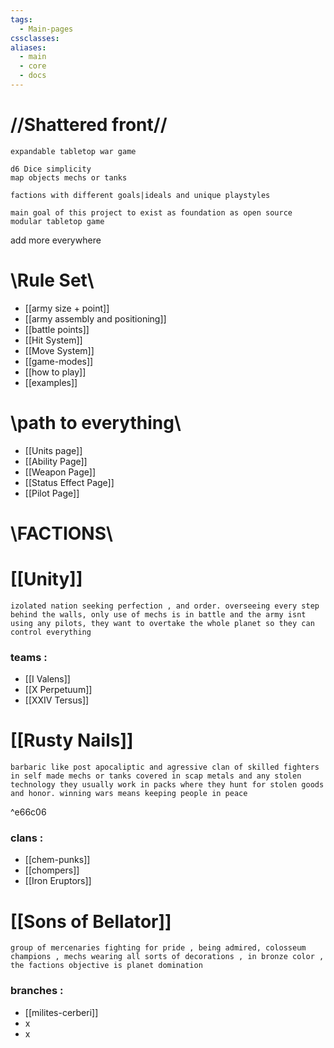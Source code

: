 ```yaml
---
tags:
  - Main-pages
cssclasses: 
aliases:
  - main
  - core
  - docs
---
```

# //**Shattered front**//
```
expandable tabletop war game 

d6 Dice simplicity
map objects mechs or tanks

factions with different goals|ideals and unique playstyles

main goal of this project to exist as foundation as open source modular tabletop game
``` 

add more everywhere

# \Rule Set\
- [[army size + point]]
- [[army assembly and positioning]]
- [[battle points]]
- [[Hit System]]
- [[Move System]]
- [[game-modes]]
- [[how to play]]
- [[examples]]

# \path to everything\

- [[Units page]]
- [[Ability Page]]
- [[Weapon Page]]
- [[Status Effect Page]]
- [[Pilot Page]]

# \FACTIONS\

# [[Unity]]
```
izolated nation seeking perfection , and order. overseeing every step behind the walls, only use of mechs is in battle and the army isnt using any pilots, they want to overtake the whole planet so they can control everything
```
### teams :
- [[I Valens]]
- [[X Perpetuum]]
- [[XXIV Tersus]]
# [[Rusty Nails]]
```
barbaric like post apocaliptic and agressive clan of skilled fighters in self made mechs or tanks covered in scap metals and any stolen technology they usually work in packs where they hunt for stolen goods and honor. winning wars means keeping people in peace
```
^e66c06
### clans :
- [[chem-punks]] 
- [[chompers]]
- [[Iron Eruptors]]
# [[Sons of Bellator]]
```
group of mercenaries fighting for pride , being admired, colosseum champions , mechs wearing all sorts of decorations , in bronze color , the factions objective is planet domination 
```
### branches :
- [[milites-cerberi]]
- x
- x